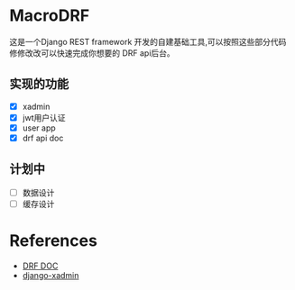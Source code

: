 # MacroDRF
这是一个Django REST framework 开发的自建基础工具,可以按照这些部分代码修修改改可以快速完成你想要的 DRF api后台。

## 实现的功能
- [x] xadmin
- [x] jwt用户认证
- [x] user app
- [x] drf api doc

## 计划中
- [ ] 数据设计
- [ ] 缓存设计

# References
- [DRF DOC](https://www.django-rest-framework.org/)
- [django-xadmin](https://github.com/vinta/awesome-python)
